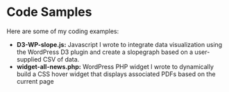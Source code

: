 # Code Samples

Here are some of my coding examples:

* **D3-WP-slope.js:** Javascript I wrote to integrate data visualization using the WordPress D3 plugin and create a slopegraph based on a user-supplied CSV of data.
* **widget-all-news.php:** WordPress PHP widget I wrote to dynamically build a CSS hover widget that displays associated PDFs based on the current page 
